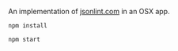 An implementation of <a href="https://github.com/circlecell/jsonlintdotcom">jsonlint.com</a> in an OSX app.

```
npm install
```

``` 
npm start
``` 